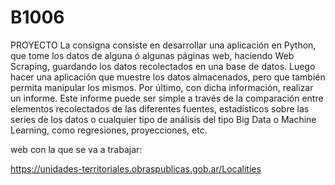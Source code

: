 # B1006


PROYECTO
La consigna consiste en desarrollar una aplicación en Python, que tome los datos de
alguna ó algunas páginas web, haciendo Web Scraping, guardando los datos
recolectados en una base de datos.
Luego hacer una aplicación que muestre los datos almacenados, pero que también
permita manipular los mismos.
Por último, con dicha información, realizar un informe. Este informe puede ser simple
a través de la comparación entre elementos recolectados de las diferentes fuentes,
estadísticos sobre las series de los datos o cualquier tipo de análisis del tipo Big Data o
Machine Learning, como regresiones, proyecciones, etc.



web con la que se va a trabajar:

https://unidades-territoriales.obraspublicas.gob.ar/Localities
